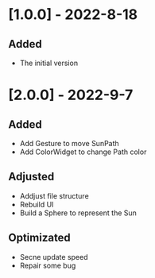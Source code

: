 # [1.0.0] - 2022-8-18
## Added
* The initial version

# [2.0.0] - 2022-9-7
## Added
* Add Gesture to move SunPath
* Add ColorWidget to change Path color

## Adjusted
* Addjust file structure
* Rebuild UI
* Build a Sphere to represent the Sun
  
## Optimizated
* Secne update speed
* Repair some bug